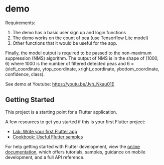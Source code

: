# demo

Requirements:
1.	The demo has a basic user sign up and login functions
2.	The demo works on the count of pea (use Tensorflow Lite model)
3.	Other functions that it would be useful for the app.

Finally, the model output is required to be passed to the non-maximum suppression (NMS) algorithm. The output of NMS is in the shape of (1000, 6) where 1000 is the number of filtered detected peas and 6 = (xleft_coordinate, ytop_coordinate, xright_coordinate, ybottom_coordinate, confidence, class).


See demo at Youtube: https://youtu.be/Jvh_Nkau01E

## Getting Started

This project is a starting point for a Flutter application.

A few resources to get you started if this is your first Flutter project:

- [Lab: Write your first Flutter app](https://docs.flutter.dev/get-started/codelab)
- [Cookbook: Useful Flutter samples](https://docs.flutter.dev/cookbook)

For help getting started with Flutter development, view the
[online documentation](https://docs.flutter.dev/), which offers tutorials,
samples, guidance on mobile development, and a full API reference.
